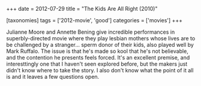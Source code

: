 +++
date = 2012-07-29
title = "The Kids Are All Right (2010)"

[taxonomies]
tags = ['2012-movie', 'good']
categories = ['movies']
+++

Julianne Moore and Annette Bening give incredible performances in
superbly-directed movie where they play lesbian mothers whose lives are
to be challenged by a stranger... sperm donor of their kids, also
played well by Mark Ruffalo. The issue is that he's made so kool that
he's not believable, and the contention he presents feels forced. It's
an excellent premise, and interesttingly one that I haven't seen
explored before, but the makers just didn't know where to take the
story. I also don't know what the point of it all is and it leaves a
few questions open.
